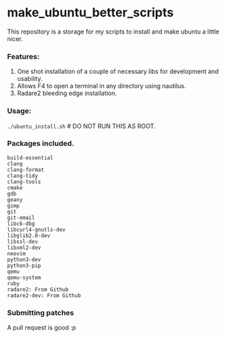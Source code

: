 # make_ubuntu_better_scripts
This repository is a storage for my scripts to install and make ubuntu a little nicer.

### Features:
1. One shot installation of a couple of necessary libs for development and usability.
2. Allows F4 to open a terminal in any directory using nautilus.
3. Radare2 bleeding edge installation.

### Usage:
`./ubuntu_install.sh` # DO NOT RUN THIS AS ROOT.

### Packages included.
```
build-essential
clang
clang-format
clang-tidy
clang-tools
cmake
gdb
geany
gimp
git
git-email
libc6-dbg
libcurl4-gnutls-dev
libglib2.0-dev
libssl-dev
libxml2-dev
neovim
python3-dev
python3-pip
qemu
qemu-system
ruby
radare2: From Github
radare2-dev: From Github
```
### Submitting patches
A pull request is good :p 

